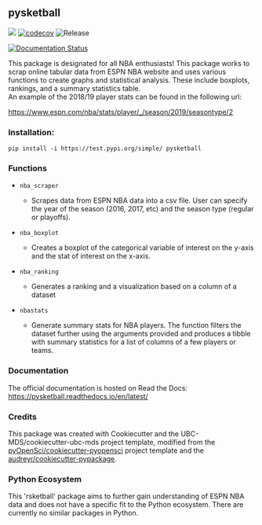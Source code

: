 ## pysketball 

![](https://github.com/AndresPitta/pysketball/workflows/build/badge.svg) [![codecov](https://codecov.io/gh/AndresPitta/pysketball/branch/master/graph/badge.svg)](https://codecov.io/gh/AndresPitta/pysketball) ![Release](https://github.com/AndresPitta/pysketball/workflows/Release/badge.svg)

[![Documentation Status](https://readthedocs.org/projects/pysketball/badge/?version=latest)](https://pysketball.readthedocs.io/en/latest/?badge=latest)

This package is designated for all NBA enthusiasts! This package works to scrap online tabular data from ESPN NBA website and uses various functions to create graphs and statistical analysis. These include boxplots, rankings, and a summary statistics table.  
An example of the 2018/19 player stats can be found in the following url:

https://www.espn.com/nba/stats/player/_/season/2019/seasontype/2

### Installation:

```
pip install -i https://test.pypi.org/simple/ pysketball
```

### Functions
- `nba_scraper`
  * Scrapes data from ESPN NBA data into a csv file. User can specify the year of the season
  (2016, 2017, etc) and the season type (regular or playoffs).
  
- `nba_boxplot`
  * Creates a boxplot of the categorical variable of interest on the y-axis and 
   the stat of interest on the x-axis.
   
- `nba_ranking`
  * Generates a ranking and a visualization based on a column of a dataset  
  
- `nbastats`
  * Generate summary stats for NBA players.
    The function filters the dataset further using the arguments provided and
    produces a tibble with summary statistics for a list of columns of a few players or teams.


### Documentation
The official documentation is hosted on Read the Docs: <https://pysketball.readthedocs.io/en/latest/>

### Credits
This package was created with Cookiecutter and the UBC-MDS/cookiecutter-ubc-mds project template, modified from the [pyOpenSci/cookiecutter-pyopensci](https://github.com/pyOpenSci/cookiecutter-pyopensci) project template and the [audreyr/cookiecutter-pypackage](https://github.com/audreyr/cookiecutter-pypackage).

### Python Ecosystem 

This 'rsketball' package aims to further gain understanding of ESPN NBA data and does not have a specific fit to the Python ecosystem. There are currently no similar packages in Python. 




